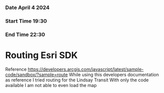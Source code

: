 ### Date April 4 2024
### Start Time 19:30
### End Time 22:30 

# Routing Esri SDK
Reference 
https://developers.arcgis.com/javascript/latest/sample-code/sandbox/?sample=route
While using this developers documentation as reference I tried routing for the Lindsay Transit
With only the code available I am not able to even load the map


